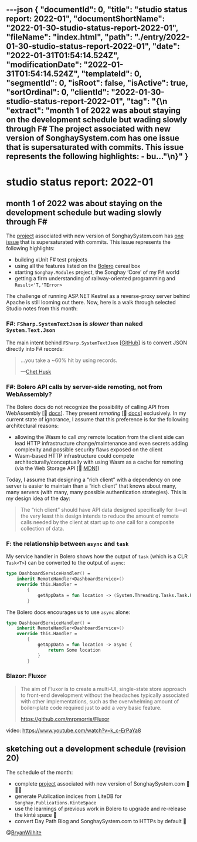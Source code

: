 ---json
{
  "documentId": 0,
  "title": "studio status report: 2022-01",
  "documentShortName": "2022-01-30-studio-status-report-2022-01",
  "fileName": "index.html",
  "path": "./entry/2022-01-30-studio-status-report-2022-01",
  "date": "2022-01-31T01:54:14.524Z",
  "modificationDate": "2022-01-31T01:54:14.524Z",
  "templateId": 0,
  "segmentId": 0,
  "isRoot": false,
  "isActive": true,
  "sortOrdinal": 0,
  "clientId": "2022-01-30-studio-status-report-2022-01",
  "tag": "{\n  \"extract\": \"month 1 of 2022 was about staying on the development schedule but wading slowly through F# The project associated with new version of SonghaySystem.com has one issue that is supersaturated with commits. This issue represents the following highlights: - bu…\"\n}"
}
---

# studio status report: 2022-01

## month 1 of 2022 was about staying on the development schedule but wading slowly through F\#

The [project](https://github.com/BryanWilhite/Songhay.Dashboard/projects/2) associated with new version of SonghaySystem.com has [one issue](https://github.com/BryanWilhite/Songhay.Dashboard/issues/76) that is supersaturated with commits. This issue represents the following highlights:

- building xUnit F# test projects
- using all the features listed on the [Bolero](https://fsbolero.io/) cereal box
- starting `Songhay.Modules` project, the Songhay ‘Core’ of my F# world
- getting a firm understanding of railway-oriented programming and `Result<'T,'TError>`

The challenge of running ASP.NET Kestrel as a reverse-proxy server behind Apache is still looming out there. Now, here is a walk through selected Studio notes from this month:

### F#: `FSharp.SystemTextJson` is *slower* than naked `System.Text.Json`

The main intent behind `FSharp.SystemTextJson` [[GitHub](https://github.com/Tarmil/FSharp.SystemTextJson)] is to convert JSON directly into F# records:

>…you take a ~60% hit by using records.
>
>—[Chet Husk](https://github.com/Tarmil/FSharp.SystemTextJson/pull/11#issuecomment-519614474)

### F#: Bolero API calls by server-side remoting, not from WebAssembly?

The Bolero docs do not recognize the possibility of calling API from WebAssembly [📖 [docs](https://docs.microsoft.com/en-us/aspnet/core/blazor/call-web-api?view=aspnetcore-6.0&pivots=webassembly)]. They present *remoting* [📖 [docs](https://fsbolero.io/docs/Remoting)] exclusively. In my current state of ignorance, I assume that this preference is for the following architectural reasons:

- allowing the Wasm to call *any* remote location from the client side can lead HTTP infrastructure change/maintenance and even secrets adding complexity and possible security flaws exposed on the client
- Wasm-based HTTP infrastructure could compete architecturally/conceptually with using Wasm as a cache for remoting (via the Web Storage API [📖 [MDN](https://developer.mozilla.org/en-US/docs/Web/API/Web_Storage_API)])

Today, I assume that designing a “rich client” with a dependency on one server is easier to maintain than a “rich client” that knows about many, many servers (with many, many possible authentication strategies). This is my design idea of the day:

> The “rich client” should have API data designed specifically for it—at the very least this design intends to reduce the amount of remote calls needed by the client at start up to *one* call for a composite collection of data.

### F: the relationship between `async` and `task`

My service handler in Bolero shows how the output of `task` (which is a CLR `Task<T>`) can be converted to the output of `async`:

```fsharp
type DashboardServiceHandler() =
    inherit RemoteHandler<DashboardService>()
    override this.Handler =
        {
            getAppData = fun location -> (System.Threading.Tasks.Task.FromResult<string option>(Some location) |> Async.AwaitTask)
        }
```

The Bolero docs encourages us to use `async` alone:

```fsharp
type DashboardServiceHandler() =
    inherit RemoteHandler<DashboardService>()
    override this.Handler =
        {
            getAppData = fun location -> async {
                return Some location
            }
        }
```

### Blazor: Fluxor

>The aim of Fluxor is to create a multi-UI, single-state store approach to front-end development without the headaches typically associated with other implementations, such as the overwhelming amount of boiler-plate code required just to add a very basic feature.
>
><https://github.com/mrpmorris/Fluxor>

video: <https://www.youtube.com/watch?v=k_c-ErPaYa8>

## sketching out a development schedule (revision 20)

The schedule of the month:

- complete [project](https://github.com/BryanWilhite/Songhay.Dashboard/projects/2) associated with new version of SonghaySystem.com 📜🚜🔨
- generate Publication indices from LiteDB for `Songhay.Publications.KinteSpace`
- use the learnings of previous work in Bolero to upgrade and re-release the kinté space 🚀
- convert Day Path Blog and SonghaySystem.com to HTTPs by default 🔐

@[BryanWilhite](https://twitter.com/BryanWilhite)
